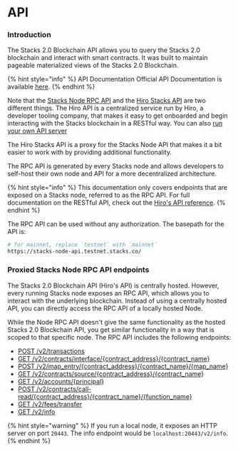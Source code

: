 # API

### Introduction

The Stacks 2.0 Blockchain API allows you to query the Stacks 2.0 blockchain and interact with smart contracts. It was built to maintain pageable materialized views of the Stacks 2.0 Blockchain.

{% hint style="info" %}
API Documentation Official API Documentation is available [here](https://stacks-network.github.io/stacks-blockchain/).
{% endhint %}

Note that the [Stacks Node RPC API](https://github.com/stacks-network/stacks-blockchain/) and the [Hiro Stacks API](https://www.hiro.so/stacks-api) are two different things. The Hiro API is a centralized service run by Hiro, a developer tooling company, that makes it easy to get onboarded and begin interacting with the Stacks blockchain in a RESTful way. You can also [run your own API server](https://docs.hiro.so/get-started/running-api-node)

The Hiro Stacks API is a proxy for the Stacks Node API that makes it a bit easier to work with by providing additional functionality.

The RPC API is generated by every Stacks node and allows developers to self-host their own node and API for a more decentralized architecture.

{% hint style="info" %}
This documentation only covers endpoints that are exposed on a Stacks node, referred to as the RPC API. For full documentation on the RESTful API, check out the [Hiro's API reference](https://docs.hiro.so/api).&#x20;
{% endhint %}

The RPC API can be used without any authorization. The basepath for the API is:

```bash
# for mainnet, replace `testnet` with `mainnet`
https://stacks-node-api.testnet.stacks.co/
```

### Proxied Stacks Node RPC API endpoints

The Stacks 2.0 Blockchain API (Hiro's API) is centrally hosted. However, every running Stacks node exposes an RPC API, which allows you to interact with the underlying blockchain. Instead of using a centrally hosted API, you can directly access the RPC API of a locally hosted Node.

While the Node RPC API doesn't give the same functionality as the hosted Stacks 2.0 Blockchain API, you get similar functionality in a way that is scoped to that specific node. The RPC API includes the following endpoints:

* [POST /v2/transactions](https://docs.hiro.so/api#operation/post\_core\_node\_transactions)
* [GET /v2/contracts/interface/{contract\_address}/{contract\_name}](https://docs.hiro.so/api#operation/get\_contract\_interface)
* [POST /v2/map\_entry/{contract\_address}/{contract\_name}/{map\_name}](https://docs.hiro.so/api#operation/get\_contract\_data\_map\_entry)
* [GET /v2/contracts/source/{contract\_address}/{contract\_name}](https://docs.hiro.so/api#operation/get\_contract\_source)
* [GET /v2/accounts/{principal}](https://docs.hiro.so/api#operation/get\_account\_info)
* [POST /v2/contracts/call-read/{contract\_address}/{contract\_name}/{function\_name}](https://docs.hiro.so/api#operation/call\_read\_only\_function)
* [GET /v2/fees/transfer](https://docs.hiro.so/api#operation/get\_fee\_transfer)
* [GET /v2/info](https://docs.hiro.so/api#operation/get\_core\_api\_info)

{% hint style="warning" %}
If you run a local node, it exposes an HTTP server on port `20443`. The info endpoint would be `localhost:20443/v2/info`.&#x20;
{% endhint %}
